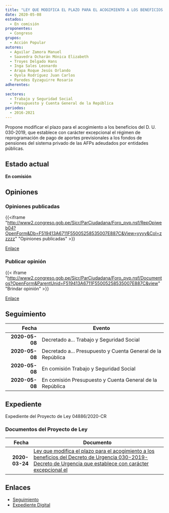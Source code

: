 ```yaml
---
title: "LEY QUE MODIFICA EL PLAZO PARA EL ACOGIMIENTO A LOS BENEFICIOS DEL DECRETO DE URGENCIA N° 030-2019, DECRETO DE URGENCIA QUE ESTABLECE CON CARÁCTER EXCEPCIONAL EL RÉGIMEN DE REPROGRAMACIÓN DE PAGO DE APORTES PREVISIONALES A LOS FONDOS DE PENSIONES DEL SISTEMA PRIVADO DE ADMINISTRACIÓN DE FONDOS DE PENSIONES ADEUDADOS POR ENTIDADES PÚBLICAS (REPRO AFP II)."
date: 2020-05-08
estados: 
  - En comisión
proponentes: 
  - Congreso
grupos: 
  - Acción Popular
autores: 
  - Aguilar Zamora Manuel
  - Saavedra Ocharán Mónica Elizabeth
  - Troyes Delgado Hans
  - Inga Sales Leonardo
  - Arapa Roque Jesús Orlando
  - Oyola Rodríguez Juan Carlos
  - Paredes Eyzaguirre Rosario
adherentes: 
  - 
sectores: 
  - Trabajo y Seguridad Social
  - Presupuesto y Cuenta General de la República
periodos: 
  - 2016-2021
---
```


Propone modificar el plazo para el acogimiento a los beneficios del D. U. 030-2019, que establece con carácter excepcional el régimen de reprogramación de pago de aportes previsionales a los fondos de pensiones del sistema privado de las AFPs adeudados por entidades públicas.


## Estado actual

**En comisión**

## Opiniones

### Opiniones publicadas

{{<iframe "http://www2.congreso.gob.pe/Sicr/ParCiudadana/Foro_pvp.nsf/RepOpiweb04?OpenForm&Db=F519413A6711F55005258535007E887C&View=yyyy&Col=zzzzz" "Opiniones publicadas" >}}

[Enlace](http://www2.congreso.gob.pe/Sicr/ParCiudadana/Foro_pvp.nsf/RepOpiweb04?OpenForm&Db=F519413A6711F55005258535007E887C&View=yyyy&Col=zzzzz)
### Publicar opinión

{{< iframe "http://www2.congreso.gob.pe/Sicr/ParCiudadana/Foro_pvp.nsf/Documentos?OpenForm&ParentUnid=F519413A6711F55005258535007E887C&view" "Brindar opinión" >}}

[Enlace](http://www2.congreso.gob.pe/Sicr/ParCiudadana/Foro_pvp.nsf/Documentos?OpenForm&ParentUnid=F519413A6711F55005258535007E887C&view)

## Seguimiento

| Fecha | Evento |
|------:|--------|
| **2020-05-08** | Decretado a... Trabajo y Seguridad Social|
| **2020-05-08** | Decretado a... Presupuesto y Cuenta General de la República|
| **2020-05-08** | En comisión Trabajo y Seguridad Social|
| **2020-05-08** | En comisión Presupuesto y Cuenta General de la República|


## Expediente

Expediente del Proyecto de Ley 04886/2020-CR




### Documentos del Proyecto de Ley

| Fecha | Documento |
|------:|--------|
| **2020-03-24** | [Ley que modifica el plazo para el acogimiento a los beneficios del Decreto de Urgencia 030-2019-Decreto de Urgencia que establece con carácter excepcional el](http://www.leyes.congreso.gob.pe/Documentos/2016_2021/Proyectos_de_Ley_y_de_Resoluciones_Legislativas/PL04886_20200324.pdf) |

## Enlaces 

- [Seguimiento](http://www2.congreso.gob.pe/Sicr/TraDocEstProc/CLProLey2016.nsf/f7fff46988ca05b1052578e100829cc7/afc675ce677097e305258536006ff068?OpenDocument)
- [Expediente Digital](http://www2.congreso.gob.pe/Sicr/TraDocEstProc/CLProLey2016.nsf/f7fff46988ca05b1052578e100829cc7/afc675ce677097e305258536006ff068?OpenDocument&Click=05257FB7005EB655.eb71d0cf91d8294e05256cdf006b5706/$Body/0.1C6C)
